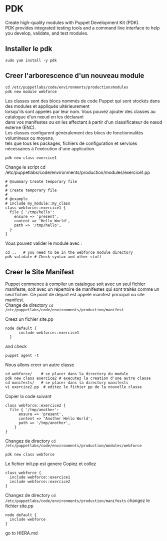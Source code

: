 # PDK 
Create high-quality modules with Puppet Development Kit (PDK).  
PDK provides integrated testing tools and a command line interface to help you develop, validate, and test modules.  

## Installer le pdk 
```shell
sudo yum install -y pdk
```

## Creer l'arborescence d'un nouveau module
```shell
cd /etc/puppetlabs/code/environments/production/modules
pdk new module webforce
```
Les classes sont des blocs nommés de code Puppet qui sont stockés dans des modules et appliqués ultérieurement  
lorsqu'ils sont appelés par leur nom. Vous pouvez ajouter des classes au catalogue d'un nœud en les déclarant   
dans vos manifestes ou en les affectant à partir d'un classificateur de nœud externe (ENC).   
Les classes configurent généralement des blocs de fonctionnalités volumineux ou moyens,   
tels que tous les packages, fichiers de configuration et services nécessaires à l'exécution d'une application.  

```shell
pdk new class exercice1
```
Change le script cd /etc/puppetlabs/code/environments/production/modules/exercice1.pp
```puppet
# @summary Create temporary file
# 
# Create temporary file
#
# @example
# include my_module::my_class
class webforce::exercice1 {
  file { '/tmp/hello':
    ensure => 'present',
    content => 'Hello World',
    path => '/tmp/hello',
  } 
}
```
Vous pouvez valider le module avec :   
```shell
cd ..   # you need to be in the webforce module directory
pdk validate # Check syntax and other stuff
```

## Creer le Site Manifest 
Puppet commence à compiler un catalogue soit avec un seul fichier manifeste, soit avec un répertoire de manifestes qui 
sont traités comme un seul fichier. Ce point de départ est appelé manifest principal ou site manifest.  
Change de directory ```cd /etc/puppetlabs/code/environments/production/manifest```    

Creez un fichier site.pp  
```puppet
node default {
      include webforce::exercice1
  }
```

and check 
```shell
puppet agent -t
```

Nous allons creer un autre classe 
```shell
cd webforce/    # se placer dans la directory du module
pdk new class exercice2 # executez la creation d'une autre classe
cd manifests/   # se placer dans la directory manifests
vi exercice2.pp  # editez le fichier pp de la nouvelle classe
```
Copier la code suivant 
```puppet
class webforce::exercice2 {
  file { '/tmp/another':
      ensure => 'present',
      content => 'Another Hello World',
      path => '/tmp/another',
    }
}
```
Changez de directory ```cd /etc/puppetlabs/code/environments/production/modules/webforce```

```shell
pdk new class webforce
```
Le fichier init.pp est genere
Copiez et collez 
```puppet
class webforce {
  include webforce::exercice1
  include webforce::exercice2
}
```

Changez de directory ```cd /etc/puppetlabs/code/environments/production/manifests```
changez le fichier site.pp
```puppet
node default { 
  include webforce
}
```

go to HIERA.md 

